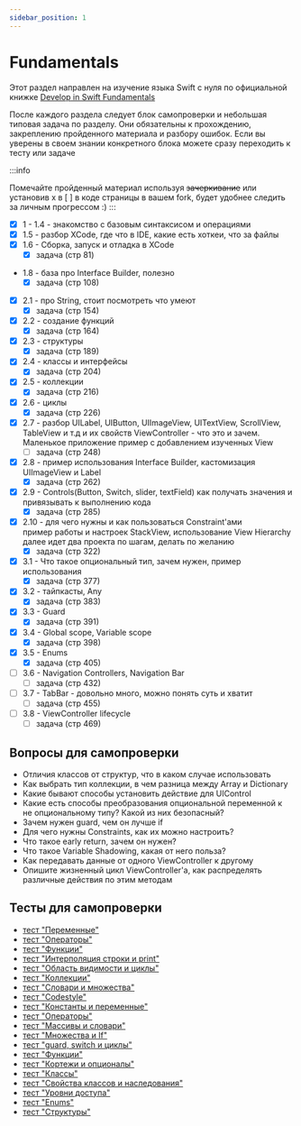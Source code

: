 ```yaml
---
sidebar_position: 1
---
```


# Fundamentals

Этот раздел направлен на изучение языка Swift с нуля по официальной
книжке [Develop in Swift Fundamentals](https://books.apple.com/ru/book/develop-in-swift-fundamentals/id1556365994?l=en)

После каждого раздела следует блок самопроверки и небольшая типовая задача по разделу. Они обязательны к прохождению,
закреплению пройденного материала и разбору ошибок. Если вы уверены в своем знании конкретного блока можете сразу
переходить к тесту или задаче

:::info

Помечайте пройденный материал используя ~~зачеркивание~~ или установив x в [ ] в коде страницы в вашем fork, будет
удобнее следить за личным прогрессом :)
:::

- [x] 1 - 1.4 - знакомство с базовым синтаксисом и операциями
- [x] 1.5 - разбор XCode, где что в IDE, какие есть хоткеи, что за файлы
- [x] 1.6 - Сборка, запуск и отладка в XCode
    - [x] задача (стр 81)
- 1.8 - база про Interface Builder, полезно
    - [x] задача (стр 108)
- [x] 2.1 - про String, стоит посмотреть что умеют
    - [x] задача (стр 154)
- [x] 2.2 - создание функций
    - [x] задача (стр 164)
- [x] 2.3 - структуры
    - [x] задача (стр 189)
- [x] 2.4 - классы и интерфейсы
    - [x] задача (стр 204)
- [x] 2.5 - коллекции
    - [x] задача (стр 216)
- [x] 2.6 - циклы
    - [x] задача (стр 226)
- [x] 2.7 - разбор UILabel, UIButton, UIImageView, UITextView, ScrollView, TableView и т.д и их свойств ViewController -
  что это и зачем. Маленькое приложение пример с добавлением изученных View
    - [ ] задача (стр 248)
- [x] 2.8 - пример использования Interface Builder, кастомизация UIImageView и Label
    - [x] задача (стр 262)
- [x] 2.9 - Controls(Button, Switch, slider, textField) как получать значения и привязывать к выполнению кода
    - [x] задача (стр 285)
- [x] 2.10 - для чего нужны и как пользоваться Constraint'ами  
  пример работы и настроек StackView, использование View Hierarchy  
  далее идет два проекта по шагам, делать по желанию
    - [x] задача (стр 322)
- [x] 3.1 - Что такое опциональный тип, зачем нужен, пример использования
    - [x] задача (стр 377)
- [x] 3.2 - тайпкасты, Any
    - [x] задача (стр 383)
- [x] 3.3 - Guard
    - [x] задача (стр 391)
- [x] 3.4 - Global scope, Variable scope
    - [x] задача (стр 398)
- [x] 3.5 - Enums
    - [x] задача (стр 405)
- [ ] 3.6 - Navigation Controllers, Navigation Bar
    - [ ] задача (стр 432)
- [ ] 3.7 - TabBar - довольно много, можно понять суть и хватит
    - [ ] задача (стр 455)
- [ ] 3.8 - ViewController lifecycle
    - [ ] задача (стр 469)

## Вопросы для самопроверки

- Отличия классов от структур, что в каком случае использовать
- Как выбрать тип коллекции, в чем разница между Array и Dictionary
- Какие бывают способы установить действие для UIControl
- Какие есть способы преобразования опциональной переменной к не опциональному типу? Какой из них безопасный?
- Зачем нужен guard, чем он лучше if
- Для чего нужны Constraints, как их можно настроить?
- Что такое early return, зачем он нужен?
- Что такое Variable Shadowing, какая от него польза?
- Как передавать данные от одного ViewController к другому
- Опишите жизненный цикл ViewController'a, как распределять различные действия по этим методам

## Тесты для самопроверки

- [тест "Переменные"](https://swiftbook.ru/content/test-0-3/)
- [тест "Операторы"](https://swiftbook.ru/content/test-0-4/)
- [тест "Функции"](https://swiftbook.ru/content/test-0-5/)
- [тест "Интерполяция строки и print"](https://swiftbook.ru/content/test-0-6/)
- [тест "Область видимости и циклы"](https://swiftbook.ru/content/test-0-7/)
- [тест "Коллекции"](https://swiftbook.ru/content/test-0-8/)
- [тест "Словари и множества"](https://swiftbook.ru/content/test-0-9/)
- [тест "Codestyle"](https://swiftbook.ru/content/test-0-10/)
- [тест "Константы и переменные"](https://swiftbook.ru/content/test-2-2-1/)
- [тест "Операторы"](https://swiftbook.ru/content/test-2-2-2/)
- [тест "Массивы и словари"](https://swiftbook.ru/content/test-2-2-3/)
- [тест "Множества и If"](https://swiftbook.ru/content/test-2-2-4/)
- [тест "guard, switch и циклы"](https://swiftbook.ru/content/test-2-2-5/)
- [тест "Функции"](https://swiftbook.ru/content/test-2-2-6/)
- [тест "Кортежи и опционалы"](https://swiftbook.ru/content/test-2-2-7/)
- [тест "Классы"](https://swiftbook.ru/content/test-2-2-8/)
- [тест "Свойства классов и наследования"](https://swiftbook.ru/content/test-2-2-9/)
- [тест "Уровни доступа"](https://swiftbook.ru/content/test-2-2-12/)
- [тест "Enums"](https://swiftbook.ru/content/test-2-2-14/)
- [тест "Структуры"](https://swiftbook.ru/content/test-2-2-15/)

